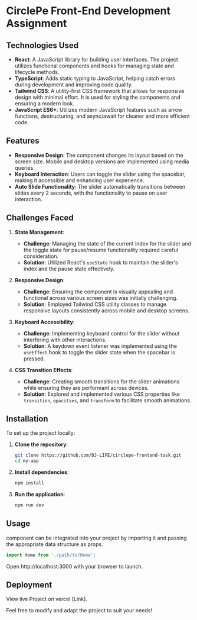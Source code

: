 
# CirclePe Front-End Development Assignment

## Technologies Used
- **React**: A JavaScript library for building user interfaces. The project utilizes functional components and hooks for managing state and lifecycle methods.
- **TypeScript**: Adds static typing to JavaScript, helping catch errors during development and improving code quality.
- **Tailwind CSS**: A utility-first CSS framework that allows for responsive design with minimal effort. It is used for styling the components and ensuring a modern look.
- **JavaScript ES6+**: Utilizes modern JavaScript features such as arrow functions, destructuring, and async/await for cleaner and more efficient code.

## Features
- **Responsive Design**: The component changes its layout based on the screen size. Mobile and desktop versions are implemented using media queries.
- **Keyboard Interaction**: Users can toggle the slider using the spacebar, making it accessible and enhancing user experience.
- **Auto Slide Functionality**: The slider automatically transitions between slides every 2 seconds, with the functionality to pause on user interaction.

## Challenges Faced
1. **State Management**:
   - **Challenge**: Managing the state of the current index for the slider and the toggle state for pause/resume functionality required careful consideration.
   - **Solution**: Utilized React's `useState` hook to maintain the slider's index and the pause state effectively. 

2. **Responsive Design**:
   - **Challenge**: Ensuring the component is visually appealing and functional across various screen sizes was initially challenging.
   - **Solution**: Employed Tailwind CSS utility classes to manage responsive layouts consistently across mobile and desktop screens.

3. **Keyboard Accessibility**:
   - **Challenge**: Implementing keyboard control for the slider without interfering with other interactions.
   - **Solution**: A keydown event listener was implemented using the `useEffect` hook to toggle the slider state when the spacebar is pressed.

4. **CSS Transition Effects**:
   - **Challenge**: Creating smooth transitions for the slider animations while ensuring they are performant across devices.
   - **Solution**: Explored and implemented various CSS properties like `transition`, `opacities`, and `transform` to facilitate smooth animations.

## Installation
To set up the project locally:

1. **Clone the repository**:
   ```bash
   git clone https://github.com/DJ-LIFE/circlepe-frontend-task.git
   cd my-app
   ```

2. **Install dependencies**:
   ```bash
   npm install
   ```

3. **Run the application**:
   ```bash
   npm run dev
   ```

## Usage
component can be integrated into your project by importing it and passing the appropriate data structure as props.

```javascript
import Home from './path/to/Home';
```
Open http://localhost:3000 with your browser to launch.

## Deployment
View live Project on vercel  [Link].

Feel free to modify and adapt the project to suit your needs!
